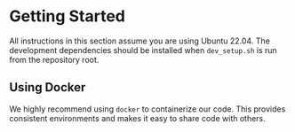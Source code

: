 # Getting Started
All instructions in this section assume you are using Ubuntu 22.04. The development dependencies should be installed when `dev_setup.sh` is run from the repository root.

## Using Docker
We highly recommend using `docker` to containerize our code. This provides consistent environments and makes it easy to share code with others.

